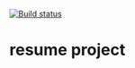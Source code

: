 [![Build status](https://img.shields.io/github/workflow/status/gabogarciam/resume/Main)](https://github.com/gabogarciam/resume/actions)
# resume project
